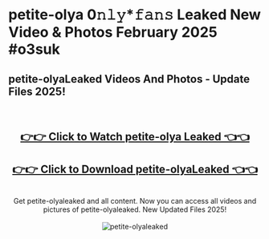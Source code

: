 # petite-olya 0𝚗𝚕𝚢*𝚏𝚊𝚗𝚜 Leaked New Video & Photos February 2025 #o3suk

<h2>petite-olyaLeaked Videos And Photos - Update Files 2025!</h2>
<br>
<div align="center">
<h2><a href="https://mediaupload.pro?title=petite-olya&ref=11F" rel="nofollow">👉👉 Click to Watch petite-olya Leaked 👈👈</a></h2>
<h2><a href="https://mediaupload.pro?title=petite-olya&ref=11F" rel="nofollow">👉👉 Click to Download petite-olyaLeaked 👈👈</a></h2>
<br>
Get petite-olyaleaked and all content. Now you can access all videos and pictures of petite-olyaleaked. New Updated Files 2025!
<br>
<br>
<a href="https://mediaupload.pro?title=petite-olya&ref=11F" rel="nofollow" data-target="animated-image.originalLink"><img src="https://i.ibb.co/Gkj2r4b/banner.png" alt="petite-olyaleaked" style="max-width: 100%; display: inline-block;" data-target="animated-image.originalImage"></a>
</div>
<br>

